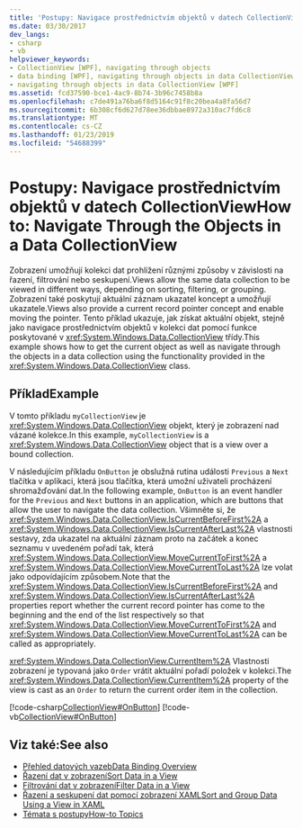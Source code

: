 ```yaml
---
title: 'Postupy: Navigace prostřednictvím objektů v datech CollectionView'
ms.date: 03/30/2017
dev_langs:
- csharp
- vb
helpviewer_keywords:
- CollectionView [WPF], navigating through objects
- data binding [WPF], navigating through objects in data CollectionView
- navigating through objects in data CollectionView [WPF]
ms.assetid: fcd37590-bce1-4ac9-8b74-3b96c7458b8a
ms.openlocfilehash: c7de491a76ba6f8d5164c91f8c20bea4a8fa56d7
ms.sourcegitcommit: 6b308cf6d627d78ee36dbbae8972a310ac7fd6c8
ms.translationtype: MT
ms.contentlocale: cs-CZ
ms.lasthandoff: 01/23/2019
ms.locfileid: "54688399"
---
```

# <a name="how-to-navigate-through-the-objects-in-a-data-collectionview"></a><span data-ttu-id="7ecc5-102">Postupy: Navigace prostřednictvím objektů v datech CollectionView</span><span class="sxs-lookup"><span data-stu-id="7ecc5-102">How to: Navigate Through the Objects in a Data CollectionView</span></span>
<span data-ttu-id="7ecc5-103">Zobrazení umožňují kolekci dat prohlížení různými způsoby v závislosti na řazení, filtrování nebo seskupení.</span><span class="sxs-lookup"><span data-stu-id="7ecc5-103">Views allow the same data collection to be viewed in different ways, depending on sorting, filtering, or grouping.</span></span> <span data-ttu-id="7ecc5-104">Zobrazení také poskytují aktuální záznam ukazatel koncept a umožňují ukazatele.</span><span class="sxs-lookup"><span data-stu-id="7ecc5-104">Views also provide a current record pointer concept and enable moving the pointer.</span></span> <span data-ttu-id="7ecc5-105">Tento příklad ukazuje, jak získat aktuální objekt, stejně jako navigace prostřednictvím objektů v kolekci dat pomocí funkce poskytované v <xref:System.Windows.Data.CollectionView> třídy.</span><span class="sxs-lookup"><span data-stu-id="7ecc5-105">This example shows how to get the current object as well as navigate through the objects in a data collection using the functionality provided in the <xref:System.Windows.Data.CollectionView> class.</span></span>  
  
## <a name="example"></a><span data-ttu-id="7ecc5-106">Příklad</span><span class="sxs-lookup"><span data-stu-id="7ecc5-106">Example</span></span>  
 <span data-ttu-id="7ecc5-107">V tomto příkladu `myCollectionView` je <xref:System.Windows.Data.CollectionView> objekt, který je zobrazení nad vázané kolekce.</span><span class="sxs-lookup"><span data-stu-id="7ecc5-107">In this example, `myCollectionView` is a <xref:System.Windows.Data.CollectionView> object that is a view over a bound collection.</span></span>  
  
 <span data-ttu-id="7ecc5-108">V následujícím příkladu `OnButton` je obslužná rutina události `Previous` a `Next` tlačítka v aplikaci, která jsou tlačítka, která umožní uživateli procházení shromažďování dat.</span><span class="sxs-lookup"><span data-stu-id="7ecc5-108">In the following example, `OnButton` is an event handler for the `Previous` and `Next` buttons in an application, which are buttons that allow the user to navigate the data collection.</span></span> <span data-ttu-id="7ecc5-109">Všimněte si, že <xref:System.Windows.Data.CollectionView.IsCurrentBeforeFirst%2A> a <xref:System.Windows.Data.CollectionView.IsCurrentAfterLast%2A> vlastnosti sestavy, zda ukazatel na aktuální záznam proto na začátek a konec seznamu v uvedeném pořadí tak, která <xref:System.Windows.Data.CollectionView.MoveCurrentToFirst%2A> a <xref:System.Windows.Data.CollectionView.MoveCurrentToLast%2A> lze volat jako odpovídajícím způsobem.</span><span class="sxs-lookup"><span data-stu-id="7ecc5-109">Note that the <xref:System.Windows.Data.CollectionView.IsCurrentBeforeFirst%2A> and <xref:System.Windows.Data.CollectionView.IsCurrentAfterLast%2A> properties report whether the current record pointer has come to the beginning and the end of the list respectively so that <xref:System.Windows.Data.CollectionView.MoveCurrentToFirst%2A> and <xref:System.Windows.Data.CollectionView.MoveCurrentToLast%2A> can be called as appropriately.</span></span>  
  
 <span data-ttu-id="7ecc5-110"><xref:System.Windows.Data.CollectionView.CurrentItem%2A> Vlastnosti zobrazení je typovaná jako `Order` vrátit aktuální pořadí položek v kolekci.</span><span class="sxs-lookup"><span data-stu-id="7ecc5-110">The <xref:System.Windows.Data.CollectionView.CurrentItem%2A> property of the view is cast as an `Order` to return the current order item in the collection.</span></span>  
  
 [!code-csharp[CollectionView#OnButton](../../../../samples/snippets/csharp/VS_Snippets_Wpf/CollectionView/CSharp/Page1.xaml.cs#onbutton)]
 [!code-vb[CollectionView#OnButton](../../../../samples/snippets/visualbasic/VS_Snippets_Wpf/CollectionView/VisualBasic/Page1.xaml.vb#onbutton)]  
  
## <a name="see-also"></a><span data-ttu-id="7ecc5-111">Viz také:</span><span class="sxs-lookup"><span data-stu-id="7ecc5-111">See also</span></span>
- [<span data-ttu-id="7ecc5-112">Přehled datových vazeb</span><span class="sxs-lookup"><span data-stu-id="7ecc5-112">Data Binding Overview</span></span>](../../../../docs/framework/wpf/data/data-binding-overview.md)
- [<span data-ttu-id="7ecc5-113">Řazení dat v zobrazení</span><span class="sxs-lookup"><span data-stu-id="7ecc5-113">Sort Data in a View</span></span>](../../../../docs/framework/wpf/data/how-to-sort-data-in-a-view.md)
- [<span data-ttu-id="7ecc5-114">Filtrování dat v zobrazení</span><span class="sxs-lookup"><span data-stu-id="7ecc5-114">Filter Data in a View</span></span>](../../../../docs/framework/wpf/data/how-to-filter-data-in-a-view.md)
- [<span data-ttu-id="7ecc5-115">Řazení a seskupení dat pomocí zobrazení XAML</span><span class="sxs-lookup"><span data-stu-id="7ecc5-115">Sort and Group Data Using a View in XAML</span></span>](../../../../docs/framework/wpf/data/how-to-sort-and-group-data-using-a-view-in-xaml.md)
- [<span data-ttu-id="7ecc5-116">Témata s postupy</span><span class="sxs-lookup"><span data-stu-id="7ecc5-116">How-to Topics</span></span>](../../../../docs/framework/wpf/data/data-binding-how-to-topics.md)
